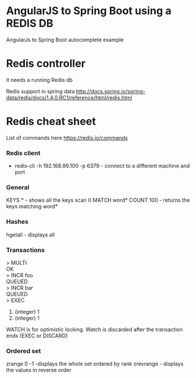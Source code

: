 # AngularJS to Spring Boot using a REDIS DB
AngularJs to Spring Boot autocomplete example

# Redis controller
it needs a running Redis db

Redis support in spring data
http://docs.spring.io/spring-data/redis/docs/1.4.0.RC1/reference/html/redis.html


# Redis cheat sheet
List of commands here https://redis.io/commands

### Redis client
- redis-cli -h  192.168.99.100 -p 6379 - connect to a different machine and port


### General
KEYS * - shows all the keys
scan 0 MATCH word* COUNT 100 - returns the keys matching word*


### Hashes
hgetall <the key of the hash> - displays all 

### Transactions
&gt; MULTI  
OK  
&gt; INCR foo  
QUEUED  
&gt; INCR bar  
QUEUED  
&gt; EXEC  
1) (integer) 1  
2) (integer) 1  

WATCH is for optimistic locking. Watch is discarded after the transaction ends (EXEC or DISCARD)
 
### Ordered set
zrange <the key of the set> 0 -1 -displays the whole set ordered by rank
zrevrange 	- displays the values in reverse order


